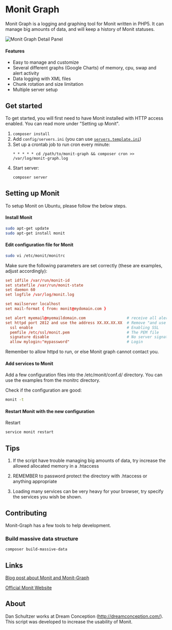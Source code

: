 # Monit Graph

Monit Graph is a logging and graphing tool for Monit written in PHP5. It can manage big amounts of data, and will keep a history of Monit statuses.

![Monit Graph Detail Panel](https://dreamconception.com/images/2012/06/monit-graph-detail1.png)

#### Features

* Easy to manage and customize
* Several different graphs (Google Charts) of memory, cpu, swap and alert activity
* Data logging with XML files
* Chunk rotation and size limitation
* Multiple server setup

## Get started

To get started, you will first need to have Monit installed with HTTP access enabled. You can read more under "Setting up Monit".

1. `composer install`
2. Add `config/servers.ini` (you can use [`servers.template.ini`](config/servers.template.ini))
3. Set up a crontab job to run cron every minute:
   ```cron
   * * * * * cd /path/to/monit-graph && composer cron >> /var/log/monit-graph.log
   ```
4. Start server:
   ```bash
   composer server
   ```

## Setting up Monit

To setup Monit on Ubuntu, please follow the below steps.

#### Install Monit

```bash
sudo apt-get update
sudo apt-get install monit
```

#### Edit configuration file for Monit

```bash
sudo vi /etc/monit/monitrc
```

Make sure the following parameters are set correctly (these are examples, adjust accordingly):

```conf
set idfile /var/run/monit-id
set statefile /var/run/monit-state
set daemon 60
set logfile /var/log/monit.log

set mailserver localhost
set mail-format { from: monit@mydomain.com }

set alert myemail@myemaildomain.com	                 # receive all alerts
set httpd port 2812 and use the address XX.XX.XX.XX  # Remove "and use the address XX.XX.XX.XX", if not bind to specific IP
  ssl enable                                         # Enabling SSL
  pemfile /etc/ssl/monit.pem                         # The PEM file
  signature disable                                  # No server signature to send
  allow mylogin:"mypassword"                         # Login
```

Remember to allow httpd to run, or else Monit graph cannot contact you.

#### Add services to Monit

Add a few configuration files into the /etc/monit/conf.d/ directory. You can use the examples from the monitrc directory.

Check if the configuration are good:

```bash
monit -t
```

#### Restart Monit with the new configuration

Restart

```bash
service monit restart
```

## Tips

1. If the script have trouble managing big amounts of data, try increase the allowed allocated memory in a .htaccess

2. REMEMBER to password protect the directory with .htaccess or anything appropriate

3. Loading many services can be very heavy for your browser, try specify the services you wish be shown.

## Contributing

Monit-Graph has a few tools to help development.

### Build massive data structure

```bash
composer build-massive-data
```

## Links
[Blog post about Monit and Monit-Graph](https://dreamconception.com/tech/tools/measure-your-server-performance-with-monit-and-monit-graph/)

[Official Monit Website](http://mmonit.com/monit/)

## About
Dan Schultzer works at Dream Conception (http://dreamconception.com/). This script was developed to increase the usability of Monit.
